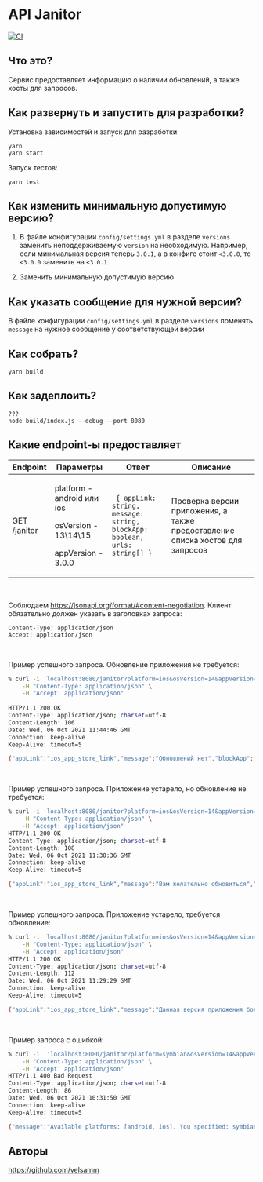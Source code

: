 # API Janitor

[![CI](https://github.com/bitzlato/janitor/actions/workflows/main.yml/badge.svg?branch=master)](https://github.com/bitzlato/janitor/actions/workflows/main.yml)

## Что это?

Сервис предоставляет информацию о наличии обновлений, а также хосты для запросов.

## Как развернуть и запустить для разработки?

Установка зависимостей и запуск для разработки:

    yarn
    yarn start

Запуск тестов:

    yarn test

## Как изменить минимальную допустимую версию?

1) В файле конфигурации ``config/settings.yml`` в разделе ``versions`` заменить неподдерживаемую
   ``version`` на необходимую.
   Например, если минимальная версия теперь ``3.0.1``, а в конфиге стоит ``<3.0.0``, то ``<3.0.0`` заменить на ``<3.0.1``
   
1) Заменить минимальную допустимую версию

## Как указать сообщение для нужной версии?

В файле конфигурации ``config/settings.yml`` в разделе ``versions`` поменять ``message`` на нужное сообщение
у соответствующей версии

## Как собрать?

    yarn build

## Как задеплоить?

    ???
    node build/index.js --debug --port 8080

## Какие endpoint-ы предоставляет

| Endpoint      |   Параметры      | Ответ   |Описание       |
| ------------- | -----------   | ------------- | --- |
| GET /janitor      | <p>platform  - android или ios</p><p>osVersion - 13\14\15</p><p>appVersion - 3.0.0</p> | `` { appLink: string, message: string, blockApp: boolean, urls: string[] }`` | Проверка версии приложения, а также предоставление списка хостов для запросов |

<br />


Соблюдаем https://jsonapi.org/format/#content-negotiation.
Клиент обязательно должен указать в заголовках запроса:

```
Content-Type: application/json
Accept: application/json
```

<br />

Пример успешного запроса. Обновление приложения не требуется:
```sh
% curl -i 'localhost:8080/janitor?platform=ios&osVersion=14&appVersion=3.0.1' \
    -H "Content-Type: application/json" \
    -H "Accept: application/json"
    
HTTP/1.1 200 OK
Content-Type: application/json; charset=utf-8
Content-Length: 106
Date: Wed, 06 Oct 2021 11:44:46 GMT
Connection: keep-alive
Keep-Alive: timeout=5

{"appLink":"ios_app_store_link","message":"Обновлений нет","blockApp":false,"urls":["https://bitzlato.com/api"]}
```
<br />

Пример успешного запроса. Приложение устарело, но обновление не требуется:
```sh
% curl -i 'localhost:8080/janitor?platform=ios&osVersion=14&appVersion=3.0.0' \
    -H "Content-Type: application/json" \
    -H "Accept: application/json"
HTTP/1.1 200 OK
Content-Type: application/json; charset=utf-8
Content-Length: 108
Date: Wed, 06 Oct 2021 11:30:36 GMT
Connection: keep-alive
Keep-Alive: timeout=5

{"appLink":"ios_app_store_link","message":"Вам желательно обновиться","blockApp":false,"urls":["https://test.com/api"]}%
```
<br />

Пример успешного запроса. Приложение устарело, требуется обновление:
```sh
% curl -i 'localhost:8080/janitor?platform=ios&osVersion=14&appVersion=2.9.9' \
    -H "Content-Type: application/json" \
    -H "Accept: application/json"
HTTP/1.1 200 OK
Content-Type: application/json; charset=utf-8
Content-Length: 112
Date: Wed, 06 Oct 2021 11:29:29 GMT
Connection: keep-alive
Keep-Alive: timeout=5

{"appLink":"ios_app_store_link","message":"Данная версия приложения больше не поддерживается. Вам необходимо обновить приложение","blockApp":true,"urls":["https://test.com/api"]}%
```
<br />

Пример запроса с ошибкой:
```sh
% curl -i  'localhost:8080/janitor?platform=symbian&osVersion=14&appVersion=1.0.0' \
    -H "Content-Type: application/json" \
    -H "Accept: application/json"
HTTP/1.1 400 Bad Request
Content-Type: application/json; charset=utf-8
Content-Length: 86
Date: Wed, 06 Oct 2021 10:31:50 GMT
Connection: keep-alive
Keep-Alive: timeout=5

{"message":"Available platforms: [android, ios]. You specified: symbian","status":400}%
```

## Авторы

https://github.com/velsamm
